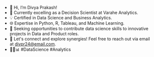 - 👋 Hi, I’m Divya Prakash!  
- 💼 Currently excelling as a Decision Scientist at Varahe Analytics.
- 💡 Certified in Data Science and Business Analytics.
- 🌐 Expertise in Python, R, Tableau, and Machine Learning.
- 🎯 Seeking opportunities to contribute data science skills to innovative projects in Data and Product roles.
- 🤝 Let's connect and explore synergies! Feel free to reach out via email at divpr24@email.com.
-  👨‍💻📊 #DataScience #Analytics

<!---
divpr24/divpr24 is a ✨ special ✨ repository because its `README.md` (this file) appears on your GitHub profile.
You can click the Preview link to take a look at your changes.
--->
